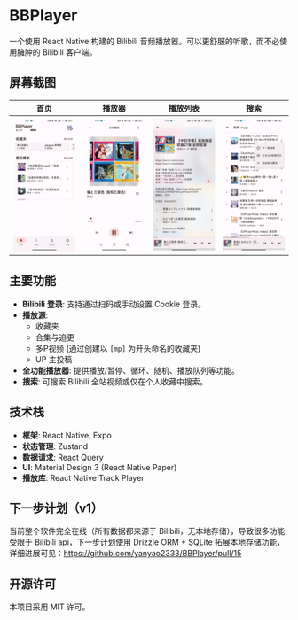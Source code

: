 # BBPlayer

一个使用 React Native 构建的 Bilibili 音频播放器。可以更舒服的听歌，而不必使用臃肿的 Bilibili 客户端。

## 屏幕截图

|                  首页                  |                   播放器                   |                    播放列表                    |                    搜索                    |
| :------------------------------------: | :----------------------------------------: | :--------------------------------------------: | :----------------------------------------: |
| ![home](./assets/screenshots/home.jpg) | ![player](./assets/screenshots/player.jpg) | ![playlist](./assets/screenshots/playlist.jpg) | ![search](./assets/screenshots/search.jpg) |

## 主要功能

- **Bilibili 登录**: 支持通过扫码或手动设置 Cookie 登录。
- **播放源**:
  - 收藏夹
  - 合集与追更
  - 多P视频 (通过创建以 `[mp]` 为开头命名的收藏夹)
  - UP 主投稿
- **全功能播放器**: 提供播放/暂停、循环、随机、播放队列等功能。
- **搜索**: 可搜索 Bilibili 全站视频或仅在个人收藏中搜索。

## 技术栈

- **框架**: React Native, Expo
- **状态管理**: Zustand
- **数据请求**: React Query
- **UI**: Material Design 3 (React Native Paper)
- **播放库**: React Native Track Player

## 下一步计划（v1）

当前整个软件完全在线（所有数据都来源于 Bilibili，无本地存储），导致很多功能受限于 Bilibili api，下一步计划使用 Drizzle ORM + SQLite 拓展本地存储功能，详细进展可见：<https://github.com/yanyao2333/BBPlayer/pull/15>

## 开源许可

本项目采用 MIT 许可。
